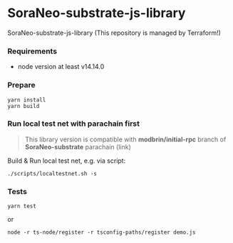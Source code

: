 # SoraNeo-substrate-js-library
SoraNeo-substrate-js-library (This repository is managed by Terraform!)

### Requirements
* node version at least v14.14.0

### Prepare
```
yarn install
yarn build
```

### Run local test net with parachain first

> This library version is compatible with **modbrin/initial-rpc** branch of **SoraNeo-substrate** parachain (link)

Build & Run local test net, e.g. via script:
```
./scripts/localtestnet.sh -s
```

### Tests
```
yarn test
```
or
```
node -r ts-node/register -r tsconfig-paths/register demo.js
```
